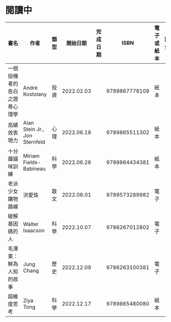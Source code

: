 # 閱讀中
| 書名 | 作者 | 類型 | 開始日期 | 完成日期 | ISBN | 電子或紙本 | 評分 |
| ----------- | ----------- | ----------- | ----------- | ----------- | ----------- | ----------- | ----------- |
| 一個投機者的告白之證券心理學 | André Kostolany | 投資 | 2022.02.03 | | 9789867778109 | 紙本 | |
| 高績效表現力 | Alan Stein Jr., Jon Sternfeld | 心理 | 2022.06.18 | | 9789865511302 | 紙本 | |
| 十分鐘貓咪訓練 | Miriam Fields-Babineau | 科學 | 2022.06.26 | | 9789864434381 | 紙本 | |
| 老派少女購物路線 | 洪愛珠 | 散文 | 2022.08.01 | | 9789573289982 | 電子 | |
| 破解基因碼的人 | Walter Isaacson | 科學 | 2022.10.07 | | 9786267012802 | 電子 | |
| 毛澤東：鮮為人知的故事 | Jung Chang | 歷史 | 2022.12.09 | | 9786263100381 | 電子 | |
| 超維度思考 | Ziya Tong | 科學 | 2022.12.17 | | 9789865480080 | 紙本 | |
